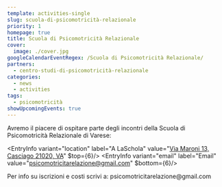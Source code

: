 ```yaml
---
template: activities-single
slug: scuola-di-psicomotricità-relazionale
priority: 1
homepage: true
title: Scuola di Psicomotricità Relazionale
cover: 
  image: ./cover.jpg
googleCalendarEventRegex: /Scuola di Psicomotricità Relazionale/
partners:
  - centro-studi-di-psicomotricità-relazionale
categories:
  - news
  - activities
tags:
  - psicomotricità
showUpcomingEvents: true
---
```


Avremo il piacere di ospitare parte degli incontri della Scuola di Psicomotricità Relazionale di Varese:

<EntryInfo variant="location" label="A LaSchola" value="[Via Maroni 13, Casciago 21020, VA](https://g.page/laschola?share)" $top={6}/>
<EntryInfo variant="upcoming" label="Quando" value="visualizza i prossimi appuntamenti"/>
<EntryInfo variant="teacher" label="Condotto da" value="[Roberto Soru](https://www.facebook.com/roberto.soru.94) e [Liliana Maffei](https://www.facebook.com/liliana.maffei)"/>
<EntryInfo variant="phone" label="Telefono" value="[347 250 6558](tel:3472506558) (anche WhatsApp)"/>
<EntryInfo variant="email" label="Email" value="[psicomotricitarelazione@gmail.com](mailto:psicomotricitarelazione@gmail.com)" $bottom={6}/>

<Row>
<Col $align="center">
Per info su iscrizioni e costi scrivi a:
<ButtonLink href="mailto:psicomotricitarelazione@gmail.com">psicomotricitarelazione@gmail.com</ButtonLink>
</Col>
</Row>